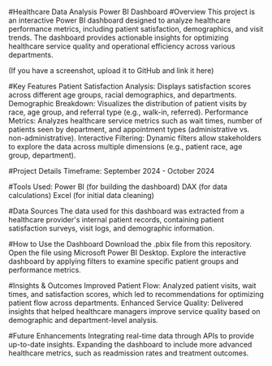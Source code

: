 #Healthcare Data Analysis Power BI Dashboard
#Overview
This project is an interactive Power BI dashboard designed to analyze healthcare performance metrics, including patient satisfaction, demographics, and visit trends. The dashboard provides actionable insights for optimizing healthcare service quality and operational efficiency across various departments.

(If you have a screenshot, upload it to GitHub and link it here)

#Key Features
Patient Satisfaction Analysis: Displays satisfaction scores across different age groups, racial demographics, and departments.
Demographic Breakdown: Visualizes the distribution of patient visits by race, age group, and referral type (e.g., walk-in, referred).
Performance Metrics: Analyzes healthcare service metrics such as wait times, number of patients seen by department, and appointment types (administrative vs. non-administrative).
Interactive Filtering: Dynamic filters allow stakeholders to explore the data across multiple dimensions (e.g., patient race, age group, department).

#Project Details
Timeframe: September 2024 - October 2024

#Tools Used:
Power BI (for building the dashboard)
DAX (for data calculations)
Excel (for initial data cleaning)

#Data Sources
The data used for this dashboard was extracted from a healthcare provider's internal patient records, containing patient satisfaction surveys, visit logs, and demographic information.

#How to Use the Dashboard
Download the .pbix file from this repository.
Open the file using Microsoft Power BI Desktop.
Explore the interactive dashboard by applying filters to examine specific patient groups and performance metrics.

#Insights & Outcomes
Improved Patient Flow: Analyzed patient visits, wait times, and satisfaction scores, which led to recommendations for optimizing patient flow across departments.
Enhanced Service Quality: Delivered insights that helped healthcare managers improve service quality based on demographic and department-level analysis.

#Future Enhancements
Integrating real-time data through APIs to provide up-to-date insights.
Expanding the dashboard to include more advanced healthcare metrics, such as readmission rates and treatment outcomes.
